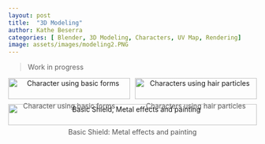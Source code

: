 ```yaml
---
layout: post
title:  "3D Modeling"
author: Kathe Beserra
categories: [ Blender, 3D Modeling, Characters, UV Map, Rendering]
image: assets/images/modeling2.PNG
---
```


> Work in progress

<div style="display: flex; flex-wrap: wrap; gap: 10px;">
  <figure style="flex: 1 1 calc(50% - 10px); text-align: center; margin: 0;">
    <img src="{{ site.baseurl }}/assets/images/modeling3.PNG" alt="Character using basic forms" style="width: 100%; max-width: 600px;">
    <figcaption style="margin-top: 5px; font-size: 14px; color: #555;">Character using basic forms</figcaption>
  </figure>
  <figure style="flex: 1 1 calc(50% - 10px); text-align: center; margin: 0;">
    <img src="{{ site.baseurl }}/assets/images/modeling.PNG" alt="Characters using hair particles" style="width: 100%; max-width: 600px;">
    <figcaption style="margin-top: 5px; font-size: 14px; color: #555;">Characters using hair particles</figcaption>
  </figure>
  <figure style="flex: 1 1 calc(50% - 10px); text-align: center; margin: 0;">
    <img src="{{ site.baseurl }}/assets/images/shield.PNG" alt="Basic Shield, Metal effects and painting" style="width: 100%; max-width: 600px;">
    <figcaption style="margin-top: 5px; font-size: 14px; color: #555;">Basic Shield: Metal effects and painting</figcaption>
  </figure>
</div>
